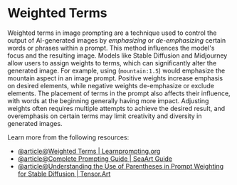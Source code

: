 # Weighted Terms

Weighted terms in image prompting are a technique used to control the output of AI-generated images by _emphasizing_ or _de-emphasizing_ certain words or phrases within a prompt. This method influences the model's focus and the resulting image. Models like Stable Diffusion and Midjourney allow users to assign weights to terms, which can significantly alter the generated image. For example, using (`mountain:1.5`) would emphasize the mountain aspect in an image prompt. Positive weights increase emphasis on desired elements, while negative weights de-emphasize or exclude elements. The placement of terms in the prompt also affects their influence, with words at the beginning generally having more impact. Adjusting weights often requires multiple attempts to achieve the desired result, and overemphasis on certain terms may limit creativity and diversity in generated images.

Learn more from the following resources:


- [@article@Weighted Terms | Learnprompting.org](https://learnprompting.org/docs/image_prompting/weighted_terms)
- [@article@Complete Prompting Guide | SeaArt Guide](https://docs.seaart.ai/guide-1/4-parameters/4-6-complete-prompting-guide)
- [@article@Understanding the Use of Parentheses in Prompt Weighting for Stable Diffusion | Tensor.Art](https://tensor.art/articles/736115871065484219)